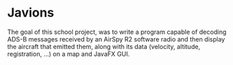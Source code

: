 # Javions
The goal of this school project, was to write a program capable of decoding ADS-B messages received by an AirSpy R2 software radio and then display the aircraft that emitted them, along with its data (velocity, altitude, registration, ...) on a map and JavaFX GUI. 
